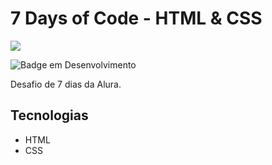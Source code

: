 # 7 Days of Code - HTML & CSS
<img src="https://7daysofcode.io/assets/img/background-7days.1686744881.svg">

![Badge em Desenvolvimento](http://img.shields.io/static/v1?label=STATUS&message=EM%20COMPLETO&color=BLUE&style=for-the-badge)

Desafio de 7 dias da Alura.

## Tecnologias
* HTML
* CSS

